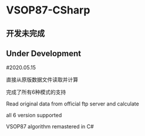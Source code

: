 # VSOP87-CSharp
## 开发未完成
## Under Development
#2020.05.15 

直接从原版数据文件读取并计算

完成了所有6种模式的支持

Read original data from official ftp server and calculate

all 6 version supported



 VSOP87 algorithm remastered in C#
